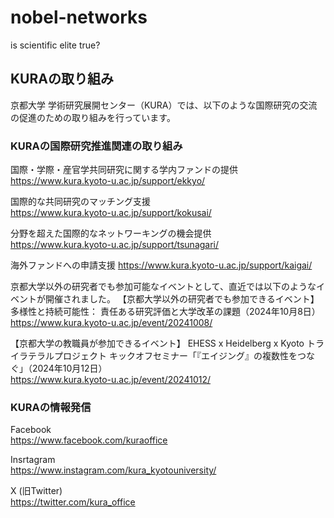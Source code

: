 # nobel-networks
is scientific elite true?





## KURAの取り組み
京都大学 学術研究展開センター（KURA）では、以下のような国際研究の交流の促進のための取り組みを行っています。

### KURAの国際研究推進関連の取り組み
国際・学際・産官学共同研究に関する学内ファンドの提供  
https://www.kura.kyoto-u.ac.jp/support/ekkyo/

国際的な共同研究のマッチング支援  
https://www.kura.kyoto-u.ac.jp/support/kokusai/

分野を超えた国際的なネットワーキングの機会提供  
https://www.kura.kyoto-u.ac.jp/support/tsunagari/

海外ファンドへの申請支援
https://www.kura.kyoto-u.ac.jp/support/kaigai/

京都大学以外の研究者でも参加可能なイベントとして、直近では以下のようなイベントが開催されました。
【京都大学以外の研究者でも参加できるイベント】
多様性と持続可能性： 責任ある研究評価と大学改革の課題（2024年10月8日）  
https://www.kura.kyoto-u.ac.jp/event/20241008/

【京都大学の教職員が参加できるイベント】
EHESS x Heidelberg x Kyoto トライラテラルプロジェクト キックオフセミナー「『エイジング』の複数性をつなぐ」（2024年10月12日）  
https://www.kura.kyoto-u.ac.jp/event/20241012/


### KURAの情報発信
Facebook  
https://www.facebook.com/kuraoffice

Insrtagram  
https://www.instagram.com/kura_kyotouniversity/

X (旧Twitter)  
https://twitter.com/kura_office



